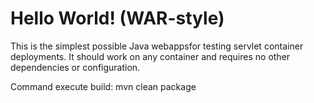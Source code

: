 Hello World! (WAR-style)
===============

This is the simplest possible Java webappsfor testing servlet  container deployments.  It should work on any container and requires no other dependencies or configuration.

Command execute build:
mvn clean package
